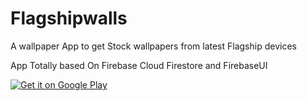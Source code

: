 # Flagshipwalls
A wallpaper App to get Stock wallpapers from latest Flagship devices 

App Totally based On Firebase Cloud Firestore and FirebaseUI 

<a href='https://play.google.com/store/apps/details?id=com.flagshipwalls.app&pcampaignid=pcampaignidMKT-Other-global-all-co-prtnr-py-PartBadge-Mar2515-1'><img alt='Get it on Google Play' src='https://play.google.com/intl/en_us/badges/static/images/badges/en_badge_web_generic.png'/></a>
